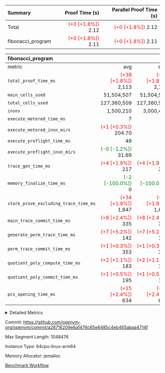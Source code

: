 | Summary | Proof Time (s) | Parallel Proof Time (s) |
|:---|---:|---:|
| Total | <span style='color: red'>(+0 [+1.8%])</span> 2.12 | <span style='color: red'>(+0 [+1.8%])</span> 2.12 |
| fibonacci_program | <span style='color: red'>(+0 [+1.8%])</span> 2.11 | <span style='color: red'>(+0 [+1.8%])</span> 2.11 |


| fibonacci_program |||||
|:---|---:|---:|---:|---:|
|metric|avg|sum|max|min|
| `total_proof_time_ms ` | <span style='color: red'>(+38 [+1.8%])</span> 2,113 | <span style='color: red'>(+38 [+1.8%])</span> 2,113 | <span style='color: red'>(+38 [+1.8%])</span> 2,113 | <span style='color: red'>(+38 [+1.8%])</span> 2,113 |
| `main_cells_used     ` |  51,504,507 |  51,504,507 |  51,504,507 |  51,504,507 |
| `total_cells_used    ` |  127,360,509 |  127,360,509 |  127,360,509 |  127,360,509 |
| `insns               ` |  1,500,210 |  3,000,420 |  1,500,210 |  1,500,210 |
| `execute_metered_time_ms` |  7 | -          | -          | -          |
| `execute_metered_insn_mi/s` | <span style='color: red'>(+1 [+0.3%])</span> 204.70 | -          | <span style='color: red'>(+1 [+0.3%])</span> 204.70 | <span style='color: red'>(+1 [+0.3%])</span> 204.70 |
| `execute_preflight_time_ms` |  49 |  49 |  49 |  49 |
| `execute_preflight_insn_mi/s` | <span style='color: green'>(-0 [-1.2%])</span> 31.69 | -          | <span style='color: green'>(-0 [-1.2%])</span> 31.69 | <span style='color: green'>(-0 [-1.2%])</span> 31.69 |
| `trace_gen_time_ms   ` | <span style='color: red'>(+4 [+1.9%])</span> 217 | <span style='color: red'>(+4 [+1.9%])</span> 217 | <span style='color: red'>(+4 [+1.9%])</span> 217 | <span style='color: red'>(+4 [+1.9%])</span> 217 |
| `memory_finalize_time_ms` | <span style='color: green'>(-2 [-100.0%])</span> 0 | <span style='color: green'>(-2 [-100.0%])</span> 0 | <span style='color: green'>(-2 [-100.0%])</span> 0 | <span style='color: green'>(-2 [-100.0%])</span> 0 |
| `stark_prove_excluding_trace_time_ms` | <span style='color: red'>(+34 [+1.9%])</span> 1,847 | <span style='color: red'>(+34 [+1.9%])</span> 1,847 | <span style='color: red'>(+34 [+1.9%])</span> 1,847 | <span style='color: red'>(+34 [+1.9%])</span> 1,847 |
| `main_trace_commit_time_ms` | <span style='color: red'>(+8 [+2.4%])</span> 335 | <span style='color: red'>(+8 [+2.4%])</span> 335 | <span style='color: red'>(+8 [+2.4%])</span> 335 | <span style='color: red'>(+8 [+2.4%])</span> 335 |
| `generate_perm_trace_time_ms` | <span style='color: red'>(+7 [+5.2%])</span> 142 | <span style='color: red'>(+7 [+5.2%])</span> 142 | <span style='color: red'>(+7 [+5.2%])</span> 142 | <span style='color: red'>(+7 [+5.2%])</span> 142 |
| `perm_trace_commit_time_ms` | <span style='color: red'>(+1 [+0.3%])</span> 353 | <span style='color: red'>(+1 [+0.3%])</span> 353 | <span style='color: red'>(+1 [+0.3%])</span> 353 | <span style='color: red'>(+1 [+0.3%])</span> 353 |
| `quotient_poly_compute_time_ms` | <span style='color: red'>(+2 [+1.1%])</span> 183 | <span style='color: red'>(+2 [+1.1%])</span> 183 | <span style='color: red'>(+2 [+1.1%])</span> 183 | <span style='color: red'>(+2 [+1.1%])</span> 183 |
| `quotient_poly_commit_time_ms` | <span style='color: red'>(+1 [+0.5%])</span> 195 | <span style='color: red'>(+1 [+0.5%])</span> 195 | <span style='color: red'>(+1 [+0.5%])</span> 195 | <span style='color: red'>(+1 [+0.5%])</span> 195 |
| `pcs_opening_time_ms ` | <span style='color: red'>(+15 [+2.4%])</span> 634 | <span style='color: red'>(+15 [+2.4%])</span> 634 | <span style='color: red'>(+15 [+2.4%])</span> 634 | <span style='color: red'>(+15 [+2.4%])</span> 634 |



<details>
<summary>Detailed Metrics</summary>

|  | keygen_time_ms | commit_exe_time_ms | app proof_time_ms |
| --- | --- | --- |
|  | 209 | 5 | 2,404 | 

| group | prove_segment_time_ms | memory_to_vec_partition_time_ms | insns | fri.log_blowup | execute_metered_time_ms | execute_metered_insn_mi/s | compute_user_public_values_proof_time_ms |
| --- | --- | --- | --- | --- | --- | --- | --- |
| fibonacci_program | 2,355 | 6 | 1,500,210 | 1 | 7 | 204.70 | 37 | 

| group | air_name | quotient_deg | interactions | constraints |
| --- | --- | --- | --- | --- |
| fibonacci_program | AccessAdapterAir<16> | 2 | 5 | 12 | 
| fibonacci_program | AccessAdapterAir<2> | 2 | 5 | 12 | 
| fibonacci_program | AccessAdapterAir<32> | 2 | 5 | 12 | 
| fibonacci_program | AccessAdapterAir<4> | 2 | 5 | 12 | 
| fibonacci_program | AccessAdapterAir<8> | 2 | 5 | 12 | 
| fibonacci_program | BitwiseOperationLookupAir<8> | 2 | 2 | 4 | 
| fibonacci_program | MemoryMerkleAir<8> | 2 | 4 | 39 | 
| fibonacci_program | PersistentBoundaryAir<8> | 2 | 3 | 7 | 
| fibonacci_program | PhantomAir | 2 | 3 | 5 | 
| fibonacci_program | Poseidon2PeripheryAir<BabyBearParameters>, 1> | 2 | 1 | 286 | 
| fibonacci_program | ProgramAir | 1 | 1 | 4 | 
| fibonacci_program | RangeTupleCheckerAir<2> | 1 | 1 | 4 | 
| fibonacci_program | Rv32HintStoreAir | 2 | 18 | 28 | 
| fibonacci_program | VariableRangeCheckerAir | 1 | 1 | 4 | 
| fibonacci_program | VmAirWrapper<Rv32BaseAluAdapterAir, BaseAluCoreAir<4, 8> | 2 | 20 | 37 | 
| fibonacci_program | VmAirWrapper<Rv32BaseAluAdapterAir, LessThanCoreAir<4, 8> | 2 | 18 | 40 | 
| fibonacci_program | VmAirWrapper<Rv32BaseAluAdapterAir, ShiftCoreAir<4, 8> | 2 | 24 | 91 | 
| fibonacci_program | VmAirWrapper<Rv32BranchAdapterAir, BranchEqualCoreAir<4> | 2 | 11 | 20 | 
| fibonacci_program | VmAirWrapper<Rv32BranchAdapterAir, BranchLessThanCoreAir<4, 8> | 2 | 13 | 35 | 
| fibonacci_program | VmAirWrapper<Rv32CondRdWriteAdapterAir, Rv32JalLuiCoreAir> | 2 | 10 | 18 | 
| fibonacci_program | VmAirWrapper<Rv32JalrAdapterAir, Rv32JalrCoreAir> | 2 | 16 | 20 | 
| fibonacci_program | VmAirWrapper<Rv32LoadStoreAdapterAir, LoadSignExtendCoreAir<4, 8> | 2 | 18 | 33 | 
| fibonacci_program | VmAirWrapper<Rv32LoadStoreAdapterAir, LoadStoreCoreAir<4> | 2 | 17 | 40 | 
| fibonacci_program | VmAirWrapper<Rv32MultAdapterAir, DivRemCoreAir<4, 8> | 2 | 25 | 84 | 
| fibonacci_program | VmAirWrapper<Rv32MultAdapterAir, MulHCoreAir<4, 8> | 2 | 24 | 31 | 
| fibonacci_program | VmAirWrapper<Rv32MultAdapterAir, MultiplicationCoreAir<4, 8> | 2 | 19 | 19 | 
| fibonacci_program | VmAirWrapper<Rv32RdWriteAdapterAir, Rv32AuipcCoreAir> | 2 | 12 | 14 | 
| fibonacci_program | VmConnectorAir | 2 | 5 | 11 | 

| group | air_name | segment | rows | prep_cols | perm_cols | main_cols | cells |
| --- | --- | --- | --- | --- | --- | --- | --- |
| fibonacci_program | AccessAdapterAir<8> | 0 | 128 |  | 16 | 17 | 4,224 | 
| fibonacci_program | BitwiseOperationLookupAir<8> | 0 | 65,536 | 3 | 8 | 2 | 655,360 | 
| fibonacci_program | MemoryMerkleAir<8> | 0 | 512 |  | 16 | 32 | 24,576 | 
| fibonacci_program | PersistentBoundaryAir<8> | 0 | 128 |  | 12 | 20 | 4,096 | 
| fibonacci_program | PhantomAir | 0 | 1 |  | 12 | 6 | 18 | 
| fibonacci_program | Poseidon2PeripheryAir<BabyBearParameters>, 1> | 0 | 256 |  | 8 | 300 | 78,848 | 
| fibonacci_program | ProgramAir | 0 | 8,192 |  | 8 | 10 | 147,456 | 
| fibonacci_program | RangeTupleCheckerAir<2> | 0 | 524,288 | 2 | 8 | 1 | 4,718,592 | 
| fibonacci_program | Rv32HintStoreAir | 0 | 4 |  | 44 | 32 | 304 | 
| fibonacci_program | VariableRangeCheckerAir | 0 | 262,144 | 2 | 8 | 1 | 2,359,296 | 
| fibonacci_program | VmAirWrapper<Rv32BaseAluAdapterAir, BaseAluCoreAir<4, 8> | 0 | 1,048,576 |  | 52 | 36 | 92,274,688 | 
| fibonacci_program | VmAirWrapper<Rv32BaseAluAdapterAir, LessThanCoreAir<4, 8> | 0 | 524,288 |  | 40 | 37 | 40,370,176 | 
| fibonacci_program | VmAirWrapper<Rv32BranchAdapterAir, BranchEqualCoreAir<4> | 0 | 262,144 |  | 28 | 26 | 14,155,776 | 
| fibonacci_program | VmAirWrapper<Rv32BranchAdapterAir, BranchLessThanCoreAir<4, 8> | 0 | 8 |  | 32 | 32 | 512 | 
| fibonacci_program | VmAirWrapper<Rv32CondRdWriteAdapterAir, Rv32JalLuiCoreAir> | 0 | 131,072 |  | 28 | 18 | 6,029,312 | 
| fibonacci_program | VmAirWrapper<Rv32JalrAdapterAir, Rv32JalrCoreAir> | 0 | 16 |  | 36 | 28 | 1,024 | 
| fibonacci_program | VmAirWrapper<Rv32LoadStoreAdapterAir, LoadStoreCoreAir<4> | 0 | 128 |  | 52 | 41 | 11,904 | 
| fibonacci_program | VmAirWrapper<Rv32RdWriteAdapterAir, Rv32AuipcCoreAir> | 0 | 16 |  | 28 | 20 | 768 | 
| fibonacci_program | VmConnectorAir | 0 | 2 | 1 | 16 | 5 | 42 | 

| group | segment | trace_gen_time_ms | total_proof_time_ms | total_cells_used | total_cells | system_trace_gen_time_ms | stark_prove_excluding_trace_time_ms | single_trace_gen_time_ms | quotient_poly_compute_time_ms | quotient_poly_commit_time_ms | perm_trace_commit_time_ms | pcs_opening_time_ms | memory_to_vec_partition_time_ms | memory_finalize_time_ms | main_trace_commit_time_ms | main_cells_used | insns | generate_perm_trace_time_ms | execute_preflight_time_ms | execute_preflight_insn_mi/s |
| --- | --- | --- | --- | --- | --- | --- | --- | --- | --- | --- | --- | --- | --- | --- | --- | --- | --- | --- | --- | --- |
| fibonacci_program | 0 | 217 | 2,113 | 127,360,509 | 160,836,972 | 217 | 1,847 | 0 | 183 | 195 | 353 | 634 | 7 | 0 | 335 | 51,504,507 | 1,500,210 | 142 | 49 | 31.69 | 

| group | segment | trace_height_constraint | weighted_sum | threshold |
| --- | --- | --- | --- | --- |
| fibonacci_program | 0 | 0 | 3,932,510 | 2,013,265,921 | 
| fibonacci_program | 0 | 1 | 10,749,336 | 2,013,265,921 | 
| fibonacci_program | 0 | 2 | 1,966,255 | 2,013,265,921 | 
| fibonacci_program | 0 | 3 | 10,749,404 | 2,013,265,921 | 
| fibonacci_program | 0 | 4 | 1,664 | 2,013,265,921 | 
| fibonacci_program | 0 | 5 | 640 | 2,013,265,921 | 
| fibonacci_program | 0 | 6 | 7,209,084 | 2,013,265,921 | 
| fibonacci_program | 0 | 7 |  | 2,013,265,921 | 
| fibonacci_program | 0 | 8 | 35,534,845 | 2,013,265,921 | 

</details>


Commit: https://github.com/openvm-org/openvm/commit/a28716209e6a1476c65e6485c4eb465abaa4714f

Max Segment Length: 1048476

Instance Type: 64cpu-linux-arm64

Memory Allocator: jemalloc

[Benchmark Workflow](https://github.com/openvm-org/openvm/actions/runs/16832201511)
